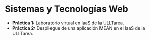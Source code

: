 # Sistemas y Tecnologías Web

* **Práctica 1:** Laboratorio virtual en IaaS de la ULLTarea.
* **Práctica 2:** Despliegue de una aplicación MEAN en el IaaS de la ULLTarea.

